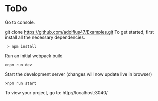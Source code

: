 # ToDo
Go to console.

git clone https://github.com/adolfius47/Examples.git
To get started, first install all the necessary dependencies.
```
 > npm install
```

Run an initial webpack build
```
>npm run dev
```

Start the development server (changes will now update live in browser)
```
>npm run start
```

To view your project, go to: http://localhost:3040/